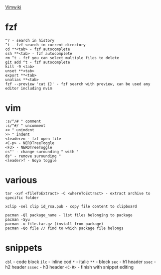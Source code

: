 [Vimwiki](Vimwiki)

# fzf

```
^r - search in history
^t - fzf search in current directory
cd **<tab> - fzf autocomplete
ssh **<tab> - fzf autocomplete
rm ^t - fzf you can select multiple files to delete
git add ^t - fzf autocomplete
kill -9 <tab>
unset **<tab>
export **<tab>
unalias **<tab>
fzf --preview 'cat {}' - fzf search with preview, can be used any editor including nvim
```

# vim

```
:s/^/# " comment
:s/^#/ " uncomment
<< " unindent
>> " indent
<leader>n - fzf open file
<C-p> - NERDTreeToggle
<F3> - NERDTreeToggle
cs"' - change surounding " with '
ds" - remove surounding "
<leader>f - Goyo toggle
```

# various

```
tar -xvf <fileToExtract> -C <whereToExtract> - extract archive to specific folder
```

```
xclip -sel clip id_rsa.pub - copy file content to clipboard
```

```
pacman -Ql package_name - list files belonging to package
pacman -Syu
pacman -u file.tar.gz (install from package)
pacman -Qo file // find to which package file belongs
```

# snippets

`cbl` - code block
`ilc` - inline cod
`*` - italic
`**` - block
`sec` - h1 header
`ssec` - h2 header
`sssec` - h3 header
`<C-R>` - finish with snippet editing
